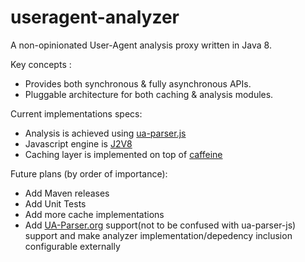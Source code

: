 # useragent-analyzer

A non-opinionated User-Agent analysis proxy written in Java 8.

Key concepts :
- Provides both synchronous & fully asynchronous APIs.  
- Pluggable architecture for both caching & analysis modules.

Current implementations specs:
- Analysis is achieved using [ua-parser.js](https://github.com/faisalman/ua-parser-js)
- Javascript engine is [J2V8](https://github.com/eclipsesource/J2V8)
- Caching layer is implemented on top of [caffeine](https://github.com/ben-manes/caffeine)

Future plans (by order of importance):
- Add Maven releases
- Add Unit Tests
- Add more cache implementations 
- Add [UA-Parser.org](http://www.uaparser.org/) support(not to be confused with ua-parser-js) support and make analyzer implementation/depedency inclusion configurable externally